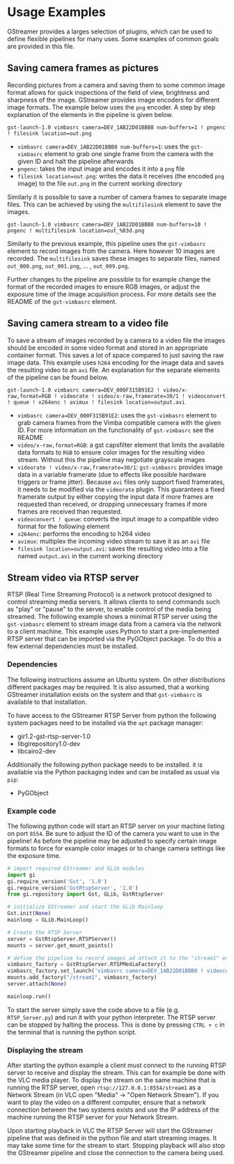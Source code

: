 # Usage Examples

GStreamer provides a larges selection of plugins, which can be used to define flexible pipelines for
many uses. Some examples of common goals are provided in this file.

## Saving camera frames as pictures

Recording pictures from a camera and saving them to some common image format allows for quick
inspections of the field of view, brightness and sharpness of the image. GStreamer provides image
encoders for different image formats. The example below uses the `png` encoder. A step by step
explanation of the elements in the pipeline is given below.
```
gst-launch-1.0 vimbasrc camera=DEV_1AB22D01BBB8 num-buffers=1 ! pngenc ! filesink location=out.png
```

- `vimbasrc camera=DEV_1AB22D01BBB8 num-buffers=1`: uses the `gst-vimbasrc` element to grab one
  single frame from the camera with the given ID and halt the pipeline afterwards
- `pngenc`: takes the input image and encodes it into a `png` file
- `filesink location=out.png`: writes the data it receives (the encoded `png` image) to the file
  `out.png` in the current working directory

Similarly it is possible to save a number of camera frames to separate image files. This can be
achieved by using the `multifilesink` element to save the images.
```
gst-launch-1.0 vimbasrc camera=DEV_1AB22D01BBB8 num-buffers=10 ! pngenc ! multifilesink location=out_%03d.png
```

Similarly to the previous example, this pipeline uses the `gst-vimbasrc` element to record images
from the camera. Here however 10 images are recorded. The `multifilesink` saves these images to
separate files, named `out_000.png`, `out_001.png`, ... , `out_009.png`.

Further changes to the pipeline are possible to for example change the format of the recorded images
to ensure RGB images, or adjust the exposure time of the image acquisition process. For more details
see the README of the `gst-vimbasrc` element.

## Saving camera stream to a video file

To save a stream of images recorded by a camera to a video file the images should be encoded in some
video format and stored in an appropriate container format. This saves a lot of space compared to
just saving the raw image data. This example uses `h264` encoding for the image data and saves the
resulting video to an `avi` file. An explanation for the separate elements of the pipeline can be
found below.
```
gst-launch-1.0 vimbasrc camera=DEV_000F315B91E2 ! video/x-raw,format=RGB ! videorate ! video/x-raw,framerate=30/1 ! videoconvert ! queue ! x264enc ! avimux ! filesink location=output.avi
```

- `vimbasrc camera=DEV_000F315B91E2`: uses the `gst-vimbasrc` element to grab camera frames from the
  Vimba compatible camera with the given ID. For more information on the functionality of
  `gst-vimbasrc` see the README
- `video/x-raw,format=RGB`: a gst capsfilter element that limits the available data formats to `RGB`
  to ensure color images for the resulting video stream. Without this the pipeline may negotiate
  grayscale images
- `videorate ! video/x-raw,framerate=30/1`: `gst-vimbasrc` provides image data in a variable
  framerate (due to effects like possible hardware triggers or frame jitter). Because `avi` files
  only support fixed framerates, it needs to be modified via the `videorate` plugin. This guarantees
  a fixed framerate output by either copying the input data if more frames are requested than
  received, or dropping unnecessary frames if more frames are received than requested.
- `videoconvert ! queue`: converts the input image to a compatible video format for the following
  element
- `x264enc`: performs the encoding to h264 video
- `avimux`: multiplex the incoming video stream to save it as an `avi` file
- `filesink location=output.avi`: saves the resulting video into a file named `output.avi` in the
  current working directory

## Stream video via RTSP server

RTSP (Real Time Streaming Protocol) is a network protocol designed to control streaming media
servers. It allows clients to send commands such as "play" or "pause" to the server, to enable
control of the media being streamed. The following example shows a minimal RTSP server using the
`gst-vimbasrc` element to stream image data from a camera via the network to a client machine. This
example uses Python to start a pre-implemented RTSP server that can be imported via the PyGObject
package. To do this a few external dependencies must be installed.

### Dependencies

The following instructions assume an Ubuntu system. On other distributions different packages may be
required. It is also assumed, that a working GStreamer installation exists on the system and that
`gst-vimbasrc` is available to that installation.

To have access to the GStreamer RTSP Server from python the following system packages need to be
installed via the `apt` package manager:
- gir1.2-gst-rtsp-server-1.0
- libgirepository1.0-dev
- libcairo2-dev

Additionally the following python package needs to be installed. it is available via the Python
packaging index and can be installed as usual via `pip`:
- PyGObject

### Example code

The following python code will start an RTSP server on your machine listing on port `8554`. Be sure
to adjust the ID of the camera you want to use in the pipeline! As before the pipeline may be
adjusted to specify certain image formats to force for example color images or to change camera
settings like the exposure time.

```python
# import required GStreamer and GLib modules
import gi
gi.require_version('Gst', '1.0')
gi.require_version('GstRtspServer', '1.0')
from gi.repository import Gst, GLib, GstRtspServer

# initialize GStreamer and start the GLib Mainloop
Gst.init(None)
mainloop = GLib.MainLoop()

# Create the RTSP Server
server = GstRtspServer.RTSPServer()
mounts = server.get_mount_points()

# define the pipeline to record images ad attach it to the "stream1" endpoint
vimbasrc_factory = GstRtspServer.RTSPMediaFactory()
vimbasrc_factory.set_launch('vimbasrc camera=DEV_1AB22D01BBB8 ! videoconvert ! x264enc speed-preset=ultrafast tune=zerolatency ! rtph264pay name=pay0')
mounts.add_factory("/stream1", vimbasrc_factory)
server.attach(None)

mainloop.run()
```

To start the server simply save the code above to a file (e.g. `RTSP_Server.py`) and run it with
your python interpreter. The RTSP server can be stopped by halting the process. This is done by
pressing `CTRL + c` in the terminal that is running the python script.

### Displaying the stream

After starting the python example a client must connect to the running RTSP server to receive and
display the stream. This can for example be done with the VLC media player. To display the stream on
the same machine that is running the RTSP server, open `rtsp://127.0.0.1:8554/stream1` as a Network
Stream (in VLC open "Media" -> "Open Network Stream"). If you want to play the video on a different
computer, ensure that a network connection between the two systems exists and use the IP address of
the machine running the RTSP server for your Network Stream.

Upon starting playback in VLC the RTSP Server will start the GStreamer pipeline that was defined in
the python file and start streaming images. It may take some time for the stream to start. Stopping
playback will also stop the GStreamer pipeline and close the connection to the camera being used.
